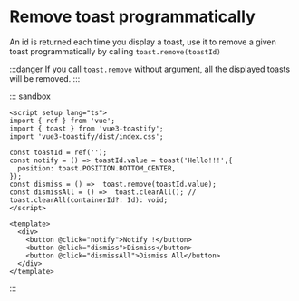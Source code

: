 # Remove toast programmatically

An id is returned each time you display a toast, use it to remove a given toast programmatically by calling `toast.remove(toastId)`

:::danger
If you call `toast.remove` without argument, all the displayed toasts will be removed.
:::

::: sandbox
```vue /src/App.vue
<script setup lang="ts">
import { ref } from 'vue';
import { toast } from 'vue3-toastify';
import 'vue3-toastify/dist/index.css';

const toastId = ref('');
const notify = () => toastId.value = toast('Hello!!!',{
  position: toast.POSITION.BOTTOM_CENTER,
});
const dismiss = () =>  toast.remove(toastId.value);
const dismissAll = () =>  toast.clearAll(); // toast.clearAll(containerId?: Id): void;
</script>

<template>
  <div>
    <button @click="notify">Notify !</button>
    <button @click="dismiss">Dismiss</button>
    <button @click="dismissAll">Dismiss All</button>
  </div>
</template>
```
:::
